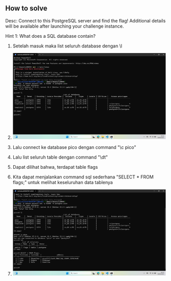 
## How to solve

Desc: Connect to this PostgreSQL server and find the flag!
Additional details will be available after launching your challenge instance.

Hint 1: What does a SQL database contain?


1. Setelah masuk maka list seluruh database dengan \l

2. ![alt text](image.png)

3. Lalu connect ke database pico dengan command "\c pico"

4. Lalu list seluruh table dengan command "\dt"

5. Dapat dilihat bahwa, terdapat table flags

6. Kita dapat menjalankan command sql sederhana "SELECT * FROM flags;" untuk melihat keseluruhan data tablenya

7. ![alt text](image-1.png)
